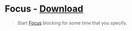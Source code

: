 # Focus - [Download](https://github.com/nikitavoloboev/small-workflows/blob/master/focus/Focus.alfredworkflow?raw=true)
> Start [Focus](https://heyfocus.com) blocking for some time that you specify.